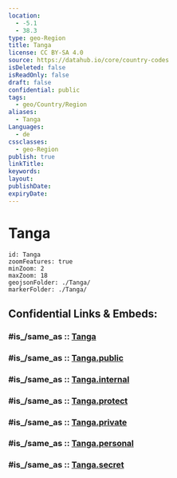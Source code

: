 ```yaml
---
location:
  - -5.1
  - 38.3
type: geo-Region
title: Tanga
license: CC BY-SA 4.0
source: https://datahub.io/core/country-codes
isDeleted: false
isReadOnly: false
draft: false
confidential: public
tags:
  - geo/Country/Region
aliases:
  - Tanga
Languages:
  - de
cssclasses:
  - geo-Region
publish: true
linkTitle:
keywords:
layout:
publishDate:
expiryDate:
---
```


# Tanga

```leaflet
id: Tanga
zoomFeatures: true 
minZoom: 2 
maxZoom: 18
geojsonFolder: ./Tanga/
markerFolder: ./Tanga/
```


## Confidential Links & Embeds: 

### #is_/same_as :: [Tanga](/_Standards/Earth/Continent/Africa/Africa~East/Tanzania/regions~Tanzania/Tanga.md) 

### #is_/same_as :: [Tanga.public](/_public/Earth/Continent/Africa/Africa~East/Tanzania/regions~Tanzania/Tanga.public.md) 

### #is_/same_as :: [Tanga.internal](/_internal/Earth/Continent/Africa/Africa~East/Tanzania/regions~Tanzania/Tanga.internal.md) 

### #is_/same_as :: [Tanga.protect](/_protect/Earth/Continent/Africa/Africa~East/Tanzania/regions~Tanzania/Tanga.protect.md) 

### #is_/same_as :: [Tanga.private](/_private/Earth/Continent/Africa/Africa~East/Tanzania/regions~Tanzania/Tanga.private.md) 

### #is_/same_as :: [Tanga.personal](/_personal/Earth/Continent/Africa/Africa~East/Tanzania/regions~Tanzania/Tanga.personal.md) 

### #is_/same_as :: [Tanga.secret](/_secret/Earth/Continent/Africa/Africa~East/Tanzania/regions~Tanzania/Tanga.secret.md)

